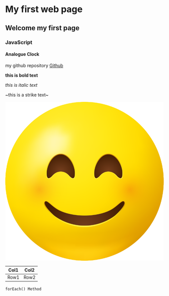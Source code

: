 # My first web page
## Welcome my first page
### JavaScript
#### Analogue Clock


my github repository 
[Github](https://github.com/mahirscode/myfirstPage/blob/master/index.html)

 
 **this is bold text**

 _this is italic text_

~this is a strike text~

![Smile](emoji.png)

|Col1|Col2|
|----|----|
|Row1|Row2| 

`forEach() Method`
